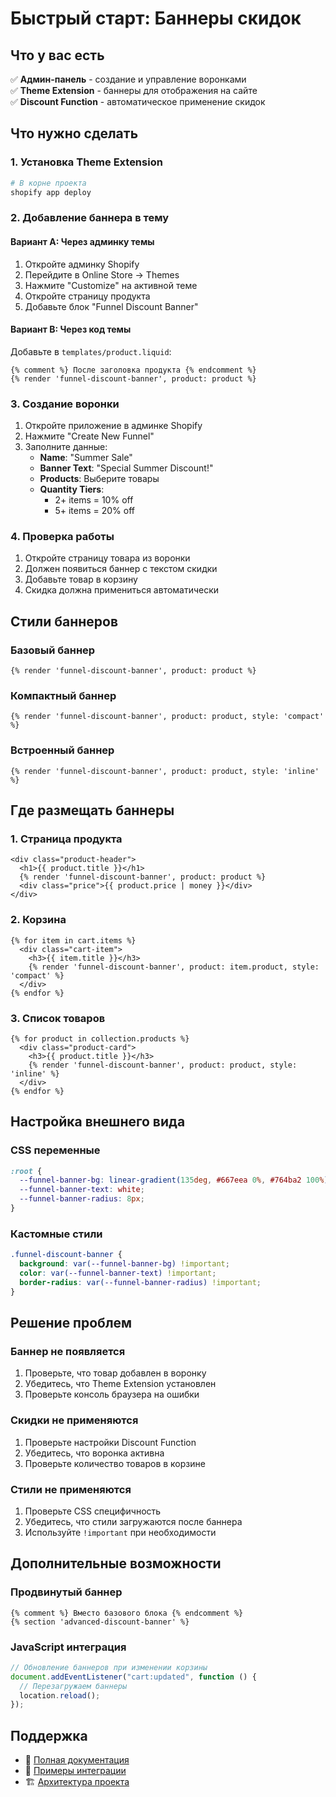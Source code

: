 # Быстрый старт: Баннеры скидок

## Что у вас есть

✅ **Админ-панель** - создание и управление воронками  
✅ **Theme Extension** - баннеры для отображения на сайте  
✅ **Discount Function** - автоматическое применение скидок

## Что нужно сделать

### 1. Установка Theme Extension

```bash
# В корне проекта
shopify app deploy
```

### 2. Добавление баннера в тему

#### Вариант A: Через админку темы

1. Откройте админку Shopify
2. Перейдите в Online Store → Themes
3. Нажмите "Customize" на активной теме
4. Откройте страницу продукта
5. Добавьте блок "Funnel Discount Banner"

#### Вариант B: Через код темы

Добавьте в `templates/product.liquid`:

```liquid
{% comment %} После заголовка продукта {% endcomment %}
{% render 'funnel-discount-banner', product: product %}
```

### 3. Создание воронки

1. Откройте приложение в админке Shopify
2. Нажмите "Create New Funnel"
3. Заполните данные:
   - **Name**: "Summer Sale"
   - **Banner Text**: "Special Summer Discount!"
   - **Products**: Выберите товары
   - **Quantity Tiers**:
     - 2+ items = 10% off
     - 5+ items = 20% off

### 4. Проверка работы

1. Откройте страницу товара из воронки
2. Должен появиться баннер с текстом скидки
3. Добавьте товар в корзину
4. Скидка должна примениться автоматически

## Стили баннеров

### Базовый баннер

```liquid
{% render 'funnel-discount-banner', product: product %}
```

### Компактный баннер

```liquid
{% render 'funnel-discount-banner', product: product, style: 'compact' %}
```

### Встроенный баннер

```liquid
{% render 'funnel-discount-banner', product: product, style: 'inline' %}
```

## Где размещать баннеры

### 1. Страница продукта

```liquid
<div class="product-header">
  <h1>{{ product.title }}</h1>
  {% render 'funnel-discount-banner', product: product %}
  <div class="price">{{ product.price | money }}</div>
</div>
```

### 2. Корзина

```liquid
{% for item in cart.items %}
  <div class="cart-item">
    <h3>{{ item.title }}</h3>
    {% render 'funnel-discount-banner', product: item.product, style: 'compact' %}
  </div>
{% endfor %}
```

### 3. Список товаров

```liquid
{% for product in collection.products %}
  <div class="product-card">
    <h3>{{ product.title }}</h3>
    {% render 'funnel-discount-banner', product: product, style: 'inline' %}
  </div>
{% endfor %}
```

## Настройка внешнего вида

### CSS переменные

```css
:root {
  --funnel-banner-bg: linear-gradient(135deg, #667eea 0%, #764ba2 100%);
  --funnel-banner-text: white;
  --funnel-banner-radius: 8px;
}
```

### Кастомные стили

```css
.funnel-discount-banner {
  background: var(--funnel-banner-bg) !important;
  color: var(--funnel-banner-text) !important;
  border-radius: var(--funnel-banner-radius) !important;
}
```

## Решение проблем

### Баннер не появляется

1. Проверьте, что товар добавлен в воронку
2. Убедитесь, что Theme Extension установлен
3. Проверьте консоль браузера на ошибки

### Скидки не применяются

1. Проверьте настройки Discount Function
2. Убедитесь, что воронка активна
3. Проверьте количество товаров в корзине

### Стили не применяются

1. Проверьте CSS специфичность
2. Убедитесь, что стили загружаются после баннера
3. Используйте `!important` при необходимости

## Дополнительные возможности

### Продвинутый баннер

```liquid
{% comment %} Вместо базового блока {% endcomment %}
{% section 'advanced-discount-banner' %}
```

### JavaScript интеграция

```javascript
// Обновление баннеров при изменении корзины
document.addEventListener("cart:updated", function () {
  // Перезагружаем баннеры
  location.reload();
});
```

## Поддержка

- 📖 [Полная документация](extensions/theme-extension/README.md)
- 🔧 [Примеры интеграции](extensions/theme-extension/examples/integration-examples.liquid)
- 🏗️ [Архитектура проекта](ARCHITECTURE_DIAGRAM.md)
